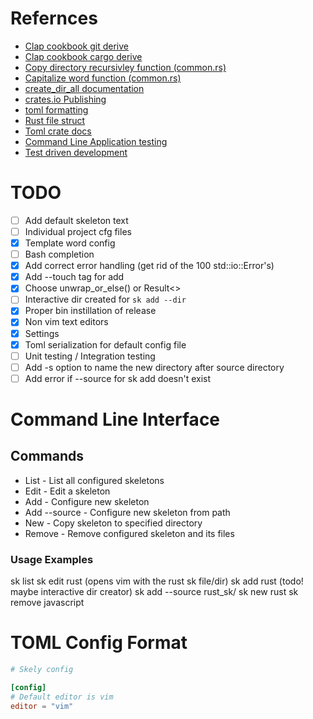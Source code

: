 # Refernces
- [Clap cookbook git derive](https://docs.rs/clap/latest/clap/_derive/_cookbook/git_derive/index.html)
- [Clap cookbook cargo derive](https://docs.rs/clap/latest/clap/_derive/_cookbook/cargo_example_derive/index.html)
- [Copy directory recursivley function (common.rs)](https://nick.groenen.me/notes/recursively-copy-files-in-rust/)
- [Capitalize word function (common.rs)](https://nick.groenen.me/notes/capitalize-a-string-in-rust/)
- [create_dir_all documentation](https://doc.rust-lang.org/std/fs/fn.create_dir_all.html)
- [crates.io Publishing](https://doc.rust-lang.org/cargo/reference/publishing.html)
- [toml formatting](https://toml.io/en/)
- [Rust file struct](https://doc.rust-lang.org/std/fs/struct.File.html)
- [Toml crate docs](https://docs.rs/toml/latest/toml/#)
- [Command Line Application testing](https://rust-cli.github.io/book/tutorial/testing.html)
- [Test driven development](https://en.wikipedia.org/wiki/Test-driven_development)

# TODO
- [ ] Add default skeleton text
- [ ] Individual project cfg files
- [x] Template word config
- [ ] Bash completion
- [x] Add correct error handling (get rid of the 100 std::io::Error's)
- [x] Add --touch tag for add
- [x] Choose unwrap_or_else() or Result<>
- [ ] Interactive dir created for `sk add --dir`
- [x] Proper bin instillation of release
- [x] Non vim text editors
- [x] Settings
- [x] Toml serialization for default config file
- [ ] Unit testing / Integration testing
- [ ] Add -s option to name the new directory after source directory
- [ ] Add error if --source for sk add doesn't exist

# Command Line Interface

## Commands

- List                       - List all configured skeletons
- Edit <Skeleton>            - Edit a skeleton
- Add <Name>                 - Configure new skeleton
- Add <Name> --source <Path> - Configure new skeleton from path
- New <Path>                 - Copy skeleton to specified directory
- Remove <Skeleton>          - Remove configured skeleton and its files

### Usage Examples

sk list
sk edit rust (opens vim with the rust sk file/dir)
sk add rust (todo! maybe interactive dir creator)
sk add --source rust_sk/
sk new rust
sk remove javascript
















# TOML Config Format

```toml
# Skely config

[config]
# Default editor is vim
editor = "vim"
```



